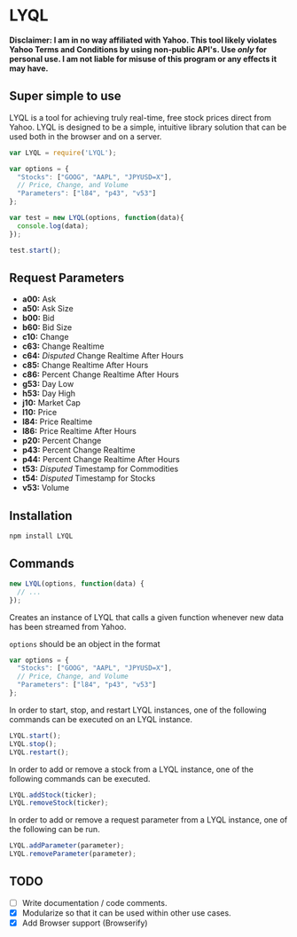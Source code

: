 # LYQL
**Disclaimer: I am in no way affiliated with Yahoo. This tool likely violates Yahoo Terms and Conditions by using non-public API's. Use *only* for personal use. I am not liable for misuse of this program or any effects it may have.**

## Super simple to use
LYQL is a tool for achieving truly real-time, free stock prices direct from Yahoo. LYQL is designed to be a simple, intuitive library solution that can be used both in the browser and on a server.
```javascript
var LYQL = require('LYQL');

var options = {
  "Stocks": ["GOOG", "AAPL", "JPYUSD=X"],
  // Price, Change, and Volume
  "Parameters": ["l84", "p43", "v53"]
};

var test = new LYQL(options, function(data){
  console.log(data);
});

test.start();
```


## Request Parameters
* **a00:** Ask
* **a50:** Ask Size
* **b00:** Bid
* **b60:** Bid Size
* **c10:** Change
* **c63:** Change Realtime
* **c64:** *Disputed* Change Realtime After Hours
* **c85:** Change Realtime After Hours
* **c86:** Percent Change Realtime After Hours
* **g53:** Day Low
* **h53:** Day High
* **j10:** Market Cap
* **l10:** Price
* **l84:** Price Realtime
* **l86:** Price Realtime After Hours
* **p20:** Percent Change
* **p43:** Percent Change Realtime
* **p44:** Percent Change Realtime After Hours
* **t53:** *Disputed* Timestamp for Commodities
* **t54:** *Disputed* Timestamp for Stocks
* **v53:** Volume

## Installation
`npm install LYQL`

## Commands
```javascript
new LYQL(options, function(data) {
  // ...
});
```
Creates an instance of LYQL that calls a given function whenever new data has been streamed from Yahoo.

`options` should be an object in the format
```javascript
var options = {
  "Stocks": ["GOOG", "AAPL", "JPYUSD=X"],
  // Price, Change, and Volume
  "Parameters": ["l84", "p43", "v53"]
};
```
In order to start, stop, and restart LYQL instances, one of the following commands can be executed on an LYQL instance.
```javascript
LYQL.start();
LYQL.stop();
LYQL.restart();
```
In order to add or remove a stock from a LYQL instance, one of the following commands can be executed.
```javascript
LYQL.addStock(ticker);
LYQL.removeStock(ticker);
```
In order to add or remove a request parameter from a LYQL instance, one of the following can be run.
```javascript
LYQL.addParameter(parameter);
LYQL.removeParameter(parameter);
```


## TODO
- [ ] Write documentation / code comments.
- [x] Modularize so that it can be used within other use cases.
- [x] Add Browser support (Browserify)
